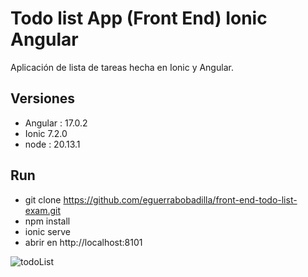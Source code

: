 # Todo list App (Front End) Ionic Angular
  Aplicación de lista de tareas hecha en Ionic y Angular.

  


## Versiones 
- Angular : 17.0.2
- Ionic 7.2.0
- node : 20.13.1



## Run


- git clone https://github.com/eguerrabobadilla/front-end-todo-list-exam.git
- npm install
- ionic serve
- abrir en  http://localhost:8101


![todoList](https://github.com/eguerrabobadilla/front-end-todo-list-exam/assets/20071352/42b3a334-15a1-44e1-86c5-f57f0e0d192e)
